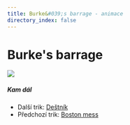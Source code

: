 ```yaml
---
title: Burke&#039;s barrage - animace
directory_index: false
---
```


# Burke's barrage

![](/animace/img/burke_s-barrage.gif)

##### Kam dál

- Další trik: [Deštník](4-columns-switch.html "Další trik Deštník")
- Předchozí trik: [Boston mess](boston-mess-a.html "Předchozí trik Boston mess")

